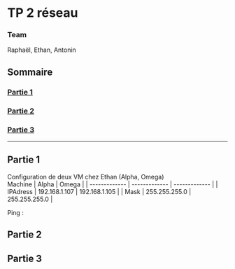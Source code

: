 # TP 2 réseau

### Team
Raphaël, Ethan, Antonin

## Sommaire
### [Partie 1](#partie-1)
### [Partie 2](#partie-2)
### [Partie 3](#partie-3)
--------------------
## Partie 1
Configuration de deux VM chez Ethan (Alpha, Omega)  
Machine | Alpha     | Omega      |
| ------------- | ------------- | ------------- |
| IPAdress | 192.168.1.107 | 192.168.1.105 |
| Mask | 255.255.255.0 | 255.255.255.0 |

Ping :
  
## Partie 2
## Partie 3